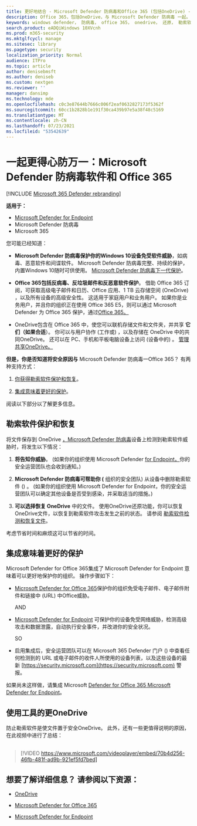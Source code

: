 ```yaml
---
title: 更好地结合 - Microsoft Defender 防病毒和Office 365 (包括OneDrive) - 更好地防御勒索软件和网络威胁
description: Office 365，包括OneDrive，与 Microsoft Defender 防病毒 一起。 阅读本文可了解更多信息。
keywords: windows defender， 防病毒， office 365， onedrive， 还原， 勒索软件
search.product: eADQiWindows 10XVcnh
ms.prod: m365-security
ms.mktglfcycl: manage
ms.sitesec: library
ms.pagetype: security
localization_priority: Normal
audience: ITPro
ms.topic: article
author: denisebmsft
ms.author: deniseb
ms.custom: nextgen
ms.reviewer: ''
manager: dansimp
ms.technology: mde
ms.openlocfilehash: c0c3e87644b7666c006f2eaf0632827173f5362f
ms.sourcegitcommit: 60cc1b2828b1e191f30ca439b97e5a38f48c5169
ms.translationtype: MT
ms.contentlocale: zh-CN
ms.lasthandoff: 07/23/2021
ms.locfileid: "53542639"
---
```

# <a name="better-together-microsoft-defender-antivirus-and-office-365"></a>一起更得心防万一：Microsoft Defender 防病毒软件和 Office 365

[!INCLUDE [Microsoft 365 Defender rebranding](../../includes/microsoft-defender.md)]


**适用于：**
- [Microsoft Defender for Endpoint](/microsoft-365/security/defender-endpoint/)
- Microsoft Defender 防病毒
- Microsoft 365

您可能已经知道：

- **Microsoft Defender 防病毒保护你的Windows 10设备免受软件威胁**，如病毒、恶意软件和间谍软件。 Microsoft Defender 防病毒完整、持续的保护，内置Windows 10随时可供使用。 [Microsoft Defender 防病毒下一代保护](./microsoft-defender-antivirus-in-windows-10.md)。 

- **Office 365包括反病毒、反垃圾邮件和反恶意软件保护**。 借助 Office 365 订阅，可获取高级电子邮件和日历、Office 应用、1 TB 云存储空间 (OneDrive) ，以及所有设备的高级安全性。 这适用于家庭用户和业务用户。 如果你是业务用户，并且你的组织正在使用 Office 365 E5，则可以通过 Microsoft Defender 为 Office 365 保护，通过[Office 365。](/microsoft-365/security/office-365-security/protect-against-threats)

- OneDrive包含在 Office 365 中，使您可以联机存储文件和文件夹，并共享 **它们（如果合适**）。 你可以与用户协作 (工作或) ，以及存储在 OneDrive 中的共同OneDrive。 还可以在 PC、手机和平板电脑设备上访问 (设备中的) 。 [管理共享OneDrive。](/OneDrive/manage-sharing)

**但是，你是否知道将安全原因与** Microsoft Defender 防病毒一Office 365？ 有两种支持方式：

 1. [你获得勒索软件保护和恢复](#ransomware-protection-and-recovery)。

 2. [集成意味着更好的保护](#integration-means-better-protection)。

阅读以下部分以了解更多信息。

## <a name="ransomware-protection-and-recovery"></a>勒索软件保护和恢复

将文件保存到 OneDrive [，Microsoft Defender 防病毒](/onedrive)设备上检测到勒索软件[](./microsoft-defender-antivirus-in-windows-10.md)威胁时，将发生以下情况：

1. **将告知你威胁**。  (如果你的组织使用 Microsoft Defender [for Endpoint，](microsoft-defender-endpoint.md)你的安全运营团队也会收到通知。) 

2. **Microsoft Defender 防病毒可帮助你 (** 组织的安全团队) 从设备中删除勒索软件 () 。  (如果你的组织使用 Microsoft Defender for Endpoint，你的安全运营团队可以确定其他设备是否受到感染，并采取适当的措施。) 

3. **可以选择恢复 OneDrive** 中的文件。 使用OneDrive还原功能，你可以恢复OneDrive文件，以恢复到勒索软件攻击发生之前的状态。 请参阅 [勒索软件检测和恢复文件](https://support.office.com/article/0d90ec50-6bfd-40f4-acc7-b8c12c73637f)。

考虑节省时间和麻烦这可以节省的时间。 

## <a name="integration-means-better-protection"></a>集成意味着更好的保护

Microsoft Defender for Office 365集成了 Microsoft Defender for Endpoint 意味着可以更好地保护你的组织。 操作步骤如下：

- [Microsoft Defender for Office 365](/microsoft-365/security/office-365-security/office-365-atp)保护你的组织免受电子邮件、电子邮件附件和链接中 (URL) 中Office威胁。

    AND

- [Microsoft Defender for Endpoint](microsoft-defender-endpoint.md) 可保护你的设备免受网络威胁，检测高级攻击和数据泄露，自动执行安全事件，并改进你的安全状况。

    SO

- 启用集成后，安全运营团队可以在 Microsoft 365 Defender 门户 () 中查看任何检测到的 URL 或电子邮件的收件人所使用的设备列表，以及这些设备的最新 [https://security.microsoft.com](https://security.microsoft.com) 警报。

如果尚未这样做，请集成 Microsoft [Defender for Office 365 Microsoft Defender for Endpoint](/microsoft-365/security/office-365-security/integrate-office-365-ti-with-wdatp)。

## <a name="more-good-reasons-to-use-onedrive"></a>使用工具的更OneDrive

防止勒索软件是使文件置于安全OneDrive。 此外，还有一些更值得说明的原因，在此视频中进行了总结： <br/><br/>

> [!VIDEO https://www.microsoft.com/videoplayer/embed/70b4d256-46fb-481f-ad9b-921ef5fd7bed]

## <a name="want-to-learn-more-see-these-resources"></a>想要了解详细信息？ 请参阅以下资源：

- [OneDrive](/onedrive)

- [Microsoft Defender for Office 365](/microsoft-365/security/office-365-security/office-365-atp)

- [Microsoft Defender for Endpoint](microsoft-defender-endpoint.md)